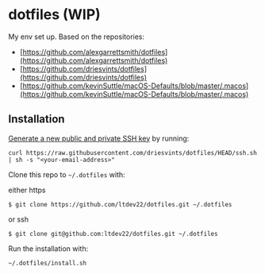 # dotfiles (WIP)
My env set up. Based on the repositories:
- [https://github.com/alexgarrettsmith/dotfiles](https://github.com/alexgarrettsmith/dotfiles)
- [https://github.com/driesvints/dotfiles](https://github.com/driesvints/dotfiles)
- [https://github.com/kevinSuttle/macOS-Defaults/blob/master/.macos](https://github.com/kevinSuttle/macOS-Defaults/blob/master/.macos)


## Installation

[Generate a new public and private SSH key](https://docs.github.com/en/authentication/connecting-to-github-with-ssh/generating-a-new-ssh-key-and-adding-it-to-the-ssh-agent) by running:
```
curl https://raw.githubusercontent.com/driesvints/dotfiles/HEAD/ssh.sh | sh -s "<your-email-address>"
```

Clone this repo to `~/.dotfiles` with:

either https
```
$ git clone https://github.com/ltdev22/dotfiles.git ~/.dotfiles
```

or ssh
```
$ git clone git@github.com:ltdev22/dotfiles.git ~/.dotfiles
```

Run the installation with:

```
~/.dotfiles/install.sh
```